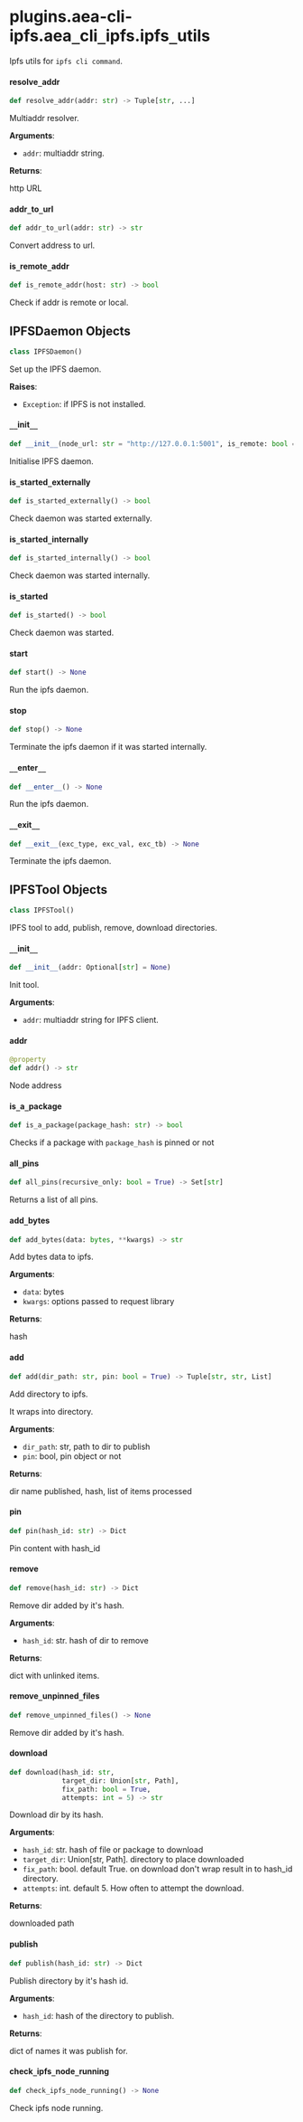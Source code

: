 <a id="plugins.aea-cli-ipfs.aea_cli_ipfs.ipfs_utils"></a>

# plugins.aea-cli-ipfs.aea`_`cli`_`ipfs.ipfs`_`utils

Ipfs utils for `ipfs cli command`.

<a id="plugins.aea-cli-ipfs.aea_cli_ipfs.ipfs_utils.resolve_addr"></a>

#### resolve`_`addr

```python
def resolve_addr(addr: str) -> Tuple[str, ...]
```

Multiaddr resolver.

**Arguments**:

- `addr`: multiaddr string.

**Returns**:

http URL

<a id="plugins.aea-cli-ipfs.aea_cli_ipfs.ipfs_utils.addr_to_url"></a>

#### addr`_`to`_`url

```python
def addr_to_url(addr: str) -> str
```

Convert address to url.

<a id="plugins.aea-cli-ipfs.aea_cli_ipfs.ipfs_utils.is_remote_addr"></a>

#### is`_`remote`_`addr

```python
def is_remote_addr(host: str) -> bool
```

Check if addr is remote or local.

<a id="plugins.aea-cli-ipfs.aea_cli_ipfs.ipfs_utils.IPFSDaemon"></a>

## IPFSDaemon Objects

```python
class IPFSDaemon()
```

Set up the IPFS daemon.

**Raises**:

- `Exception`: if IPFS is not installed.

<a id="plugins.aea-cli-ipfs.aea_cli_ipfs.ipfs_utils.IPFSDaemon.__init__"></a>

#### `__`init`__`

```python
def __init__(node_url: str = "http://127.0.0.1:5001", is_remote: bool = False)
```

Initialise IPFS daemon.

<a id="plugins.aea-cli-ipfs.aea_cli_ipfs.ipfs_utils.IPFSDaemon.is_started_externally"></a>

#### is`_`started`_`externally

```python
def is_started_externally() -> bool
```

Check daemon was started externally.

<a id="plugins.aea-cli-ipfs.aea_cli_ipfs.ipfs_utils.IPFSDaemon.is_started_internally"></a>

#### is`_`started`_`internally

```python
def is_started_internally() -> bool
```

Check daemon was started internally.

<a id="plugins.aea-cli-ipfs.aea_cli_ipfs.ipfs_utils.IPFSDaemon.is_started"></a>

#### is`_`started

```python
def is_started() -> bool
```

Check daemon was started.

<a id="plugins.aea-cli-ipfs.aea_cli_ipfs.ipfs_utils.IPFSDaemon.start"></a>

#### start

```python
def start() -> None
```

Run the ipfs daemon.

<a id="plugins.aea-cli-ipfs.aea_cli_ipfs.ipfs_utils.IPFSDaemon.stop"></a>

#### stop

```python
def stop() -> None
```

Terminate the ipfs daemon if it was started internally.

<a id="plugins.aea-cli-ipfs.aea_cli_ipfs.ipfs_utils.IPFSDaemon.__enter__"></a>

#### `__`enter`__`

```python
def __enter__() -> None
```

Run the ipfs daemon.

<a id="plugins.aea-cli-ipfs.aea_cli_ipfs.ipfs_utils.IPFSDaemon.__exit__"></a>

#### `__`exit`__`

```python
def __exit__(exc_type, exc_val, exc_tb) -> None
```

Terminate the ipfs daemon.

<a id="plugins.aea-cli-ipfs.aea_cli_ipfs.ipfs_utils.IPFSTool"></a>

## IPFSTool Objects

```python
class IPFSTool()
```

IPFS tool to add, publish, remove, download directories.

<a id="plugins.aea-cli-ipfs.aea_cli_ipfs.ipfs_utils.IPFSTool.__init__"></a>

#### `__`init`__`

```python
def __init__(addr: Optional[str] = None)
```

Init tool.

**Arguments**:

- `addr`: multiaddr string for IPFS client.

<a id="plugins.aea-cli-ipfs.aea_cli_ipfs.ipfs_utils.IPFSTool.addr"></a>

#### addr

```python
@property
def addr() -> str
```

Node address

<a id="plugins.aea-cli-ipfs.aea_cli_ipfs.ipfs_utils.IPFSTool.is_a_package"></a>

#### is`_`a`_`package

```python
def is_a_package(package_hash: str) -> bool
```

Checks if a package with `package_hash` is pinned or not

<a id="plugins.aea-cli-ipfs.aea_cli_ipfs.ipfs_utils.IPFSTool.all_pins"></a>

#### all`_`pins

```python
def all_pins(recursive_only: bool = True) -> Set[str]
```

Returns a list of all pins.

<a id="plugins.aea-cli-ipfs.aea_cli_ipfs.ipfs_utils.IPFSTool.add_bytes"></a>

#### add`_`bytes

```python
def add_bytes(data: bytes, **kwargs) -> str
```

Add bytes data to ipfs.

**Arguments**:

- `data`: bytes
- `kwargs`: options passed to request library

**Returns**:

hash

<a id="plugins.aea-cli-ipfs.aea_cli_ipfs.ipfs_utils.IPFSTool.add"></a>

#### add

```python
def add(dir_path: str, pin: bool = True) -> Tuple[str, str, List]
```

Add directory to ipfs.

It wraps into directory.

**Arguments**:

- `dir_path`: str, path to dir to publish
- `pin`: bool, pin object or not

**Returns**:

dir name published, hash, list of items processed

<a id="plugins.aea-cli-ipfs.aea_cli_ipfs.ipfs_utils.IPFSTool.pin"></a>

#### pin

```python
def pin(hash_id: str) -> Dict
```

Pin content with hash_id

<a id="plugins.aea-cli-ipfs.aea_cli_ipfs.ipfs_utils.IPFSTool.remove"></a>

#### remove

```python
def remove(hash_id: str) -> Dict
```

Remove dir added by it's hash.

**Arguments**:

- `hash_id`: str. hash of dir to remove

**Returns**:

dict with unlinked items.

<a id="plugins.aea-cli-ipfs.aea_cli_ipfs.ipfs_utils.IPFSTool.remove_unpinned_files"></a>

#### remove`_`unpinned`_`files

```python
def remove_unpinned_files() -> None
```

Remove dir added by it's hash.

<a id="plugins.aea-cli-ipfs.aea_cli_ipfs.ipfs_utils.IPFSTool.download"></a>

#### download

```python
def download(hash_id: str,
             target_dir: Union[str, Path],
             fix_path: bool = True,
             attempts: int = 5) -> str
```

Download dir by its hash.

**Arguments**:

- `hash_id`: str. hash of file or package to download
- `target_dir`: Union[str, Path]. directory to place downloaded
- `fix_path`: bool. default True. on download don't wrap result in to hash_id directory.
- `attempts`: int. default 5. How often to attempt the download.

**Returns**:

downloaded path

<a id="plugins.aea-cli-ipfs.aea_cli_ipfs.ipfs_utils.IPFSTool.publish"></a>

#### publish

```python
def publish(hash_id: str) -> Dict
```

Publish directory by it's hash id.

**Arguments**:

- `hash_id`: hash of the directory to publish.

**Returns**:

dict of names it was publish for.

<a id="plugins.aea-cli-ipfs.aea_cli_ipfs.ipfs_utils.IPFSTool.check_ipfs_node_running"></a>

#### check`_`ipfs`_`node`_`running

```python
def check_ipfs_node_running() -> None
```

Check ipfs node running.

